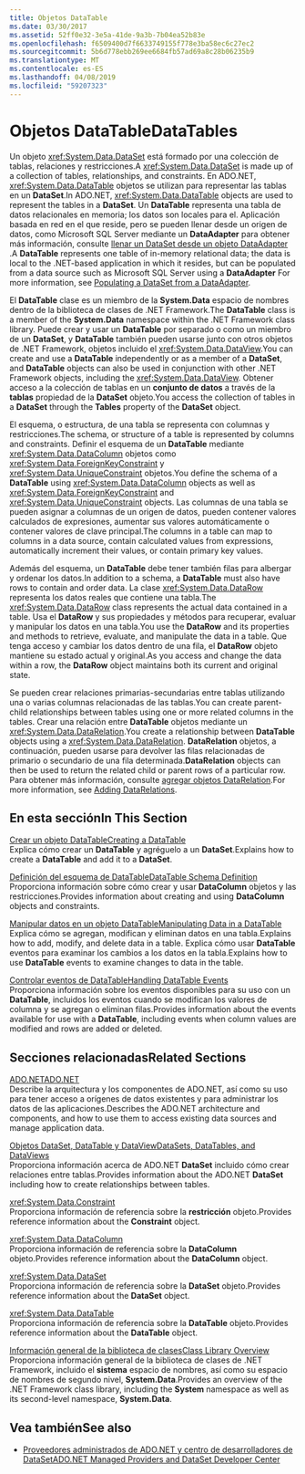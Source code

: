 ```yaml
---
title: Objetos DataTable
ms.date: 03/30/2017
ms.assetid: 52ff0e32-3e5a-41de-9a3b-7b04ea52b83e
ms.openlocfilehash: f6509400d7f6633749155f778e3ba58ec6c27ec2
ms.sourcegitcommit: 5b6d778ebb269ee6684fb57ad69a8c28b06235b9
ms.translationtype: MT
ms.contentlocale: es-ES
ms.lasthandoff: 04/08/2019
ms.locfileid: "59207323"
---
```

# <a name="datatables"></a><span data-ttu-id="682d6-102">Objetos DataTable</span><span class="sxs-lookup"><span data-stu-id="682d6-102">DataTables</span></span>
<span data-ttu-id="682d6-103">Un objeto <xref:System.Data.DataSet> está formado por una colección de tablas, relaciones y restricciones.</span><span class="sxs-lookup"><span data-stu-id="682d6-103">A <xref:System.Data.DataSet> is made up of a collection of tables, relationships, and constraints.</span></span> <span data-ttu-id="682d6-104">En ADO.NET, <xref:System.Data.DataTable> objetos se utilizan para representar las tablas en un **DataSet**.</span><span class="sxs-lookup"><span data-stu-id="682d6-104">In ADO.NET, <xref:System.Data.DataTable> objects are used to represent the tables in a **DataSet**.</span></span> <span data-ttu-id="682d6-105">Un **DataTable** representa una tabla de datos relacionales en memoria; los datos son locales para el. Aplicación basada en red en el que reside, pero se pueden llenar desde un origen de datos, como Microsoft SQL Server mediante un **DataAdapter** para obtener más información, consulte [llenar un DataSet desde un objeto DataAdapter](../../../../../docs/framework/data/adonet/populating-a-dataset-from-a-dataadapter.md) .</span><span class="sxs-lookup"><span data-stu-id="682d6-105">A **DataTable** represents one table of in-memory relational data; the data is local to the .NET-based application in which it resides, but can be populated from a data source such as Microsoft SQL Server using a **DataAdapter** For more information, see [Populating a DataSet from a DataAdapter](../../../../../docs/framework/data/adonet/populating-a-dataset-from-a-dataadapter.md).</span></span>  
  
 <span data-ttu-id="682d6-106">El **DataTable** clase es un miembro de la **System.Data** espacio de nombres dentro de la biblioteca de clases de .NET Framework.</span><span class="sxs-lookup"><span data-stu-id="682d6-106">The **DataTable** class is a member of the **System.Data** namespace within the .NET Framework class library.</span></span> <span data-ttu-id="682d6-107">Puede crear y usar un **DataTable** por separado o como un miembro de un **DataSet**, y **DataTable** también pueden usarse junto con otros objetos de .NET Framework, objetos incluido el <xref:System.Data.DataView>.</span><span class="sxs-lookup"><span data-stu-id="682d6-107">You can create and use a **DataTable** independently or as a member of a **DataSet**, and **DataTable** objects can also be used in conjunction with other .NET Framework objects, including the <xref:System.Data.DataView>.</span></span> <span data-ttu-id="682d6-108">Obtener acceso a la colección de tablas en un **conjunto de datos** a través de la **tablas** propiedad de la **DataSet** objeto.</span><span class="sxs-lookup"><span data-stu-id="682d6-108">You access the collection of tables in a **DataSet** through the **Tables** property of the **DataSet** object.</span></span>  
  
 <span data-ttu-id="682d6-109">El esquema, o estructura, de una tabla se representa con columnas y restricciones.</span><span class="sxs-lookup"><span data-stu-id="682d6-109">The schema, or structure of a table is represented by columns and constraints.</span></span> <span data-ttu-id="682d6-110">Definir el esquema de un **DataTable** mediante <xref:System.Data.DataColumn> objetos como <xref:System.Data.ForeignKeyConstraint> y <xref:System.Data.UniqueConstraint> objetos.</span><span class="sxs-lookup"><span data-stu-id="682d6-110">You define the schema of a **DataTable** using <xref:System.Data.DataColumn> objects as well as <xref:System.Data.ForeignKeyConstraint> and <xref:System.Data.UniqueConstraint> objects.</span></span> <span data-ttu-id="682d6-111">Las columnas de una tabla se pueden asignar a columnas de un origen de datos, pueden contener valores calculados de expresiones, aumentar sus valores automáticamente o contener valores de clave principal.</span><span class="sxs-lookup"><span data-stu-id="682d6-111">The columns in a table can map to columns in a data source, contain calculated values from expressions, automatically increment their values, or contain primary key values.</span></span>  
  
 <span data-ttu-id="682d6-112">Además del esquema, un **DataTable** debe tener también filas para albergar y ordenar los datos.</span><span class="sxs-lookup"><span data-stu-id="682d6-112">In addition to a schema, a **DataTable** must also have rows to contain and order data.</span></span> <span data-ttu-id="682d6-113">La clase <xref:System.Data.DataRow> representa los datos reales que contiene una tabla.</span><span class="sxs-lookup"><span data-stu-id="682d6-113">The <xref:System.Data.DataRow> class represents the actual data contained in a table.</span></span> <span data-ttu-id="682d6-114">Usa el **DataRow** y sus propiedades y métodos para recuperar, evaluar y manipular los datos en una tabla.</span><span class="sxs-lookup"><span data-stu-id="682d6-114">You use the **DataRow** and its properties and methods to retrieve, evaluate, and manipulate the data in a table.</span></span> <span data-ttu-id="682d6-115">Que tenga acceso y cambiar los datos dentro de una fila, el **DataRow** objeto mantiene su estado actual y original.</span><span class="sxs-lookup"><span data-stu-id="682d6-115">As you access and change the data within a row, the **DataRow** object maintains both its current and original state.</span></span>  
  
 <span data-ttu-id="682d6-116">Se pueden crear relaciones primarias-secundarias entre tablas utilizando una o varias columnas relacionadas de las tablas.</span><span class="sxs-lookup"><span data-stu-id="682d6-116">You can create parent-child relationships between tables using one or more related columns in the tables.</span></span> <span data-ttu-id="682d6-117">Crear una relación entre **DataTable** objetos mediante un <xref:System.Data.DataRelation>.</span><span class="sxs-lookup"><span data-stu-id="682d6-117">You create a relationship between **DataTable** objects using a <xref:System.Data.DataRelation>.</span></span> <span data-ttu-id="682d6-118">**DataRelation** objetos, a continuación, pueden usarse para devolver las filas relacionadas de primario o secundario de una fila determinada.</span><span class="sxs-lookup"><span data-stu-id="682d6-118">**DataRelation** objects can then be used to return the related child or parent rows of a particular row.</span></span> <span data-ttu-id="682d6-119">Para obtener más información, consulte [agregar objetos DataRelation](../../../../../docs/framework/data/adonet/dataset-datatable-dataview/adding-datarelations.md).</span><span class="sxs-lookup"><span data-stu-id="682d6-119">For more information, see [Adding DataRelations](../../../../../docs/framework/data/adonet/dataset-datatable-dataview/adding-datarelations.md).</span></span>  
  
## <a name="in-this-section"></a><span data-ttu-id="682d6-120">En esta sección</span><span class="sxs-lookup"><span data-stu-id="682d6-120">In This Section</span></span>  
 [<span data-ttu-id="682d6-121">Crear un objeto DataTable</span><span class="sxs-lookup"><span data-stu-id="682d6-121">Creating a DataTable</span></span>](../../../../../docs/framework/data/adonet/dataset-datatable-dataview/creating-a-datatable.md)  
 <span data-ttu-id="682d6-122">Explica cómo crear un **DataTable** y agréguelo a un **DataSet**.</span><span class="sxs-lookup"><span data-stu-id="682d6-122">Explains how to create a **DataTable** and add it to a **DataSet**.</span></span>  
  
 [<span data-ttu-id="682d6-123">Definición del esquema de DataTable</span><span class="sxs-lookup"><span data-stu-id="682d6-123">DataTable Schema Definition</span></span>](../../../../../docs/framework/data/adonet/dataset-datatable-dataview/datatable-schema-definition.md)  
 <span data-ttu-id="682d6-124">Proporciona información sobre cómo crear y usar **DataColumn** objetos y las restricciones.</span><span class="sxs-lookup"><span data-stu-id="682d6-124">Provides information about creating and using **DataColumn** objects and constraints.</span></span>  
  
 [<span data-ttu-id="682d6-125">Manipular datos en un objeto DataTable</span><span class="sxs-lookup"><span data-stu-id="682d6-125">Manipulating Data in a DataTable</span></span>](../../../../../docs/framework/data/adonet/dataset-datatable-dataview/manipulating-data-in-a-datatable.md)  
 <span data-ttu-id="682d6-126">Explica cómo se agregan, modifican y eliminan datos en una tabla.</span><span class="sxs-lookup"><span data-stu-id="682d6-126">Explains how to add, modify, and delete data in a table.</span></span> <span data-ttu-id="682d6-127">Explica cómo usar **DataTable** eventos para examinar los cambios a los datos en la tabla.</span><span class="sxs-lookup"><span data-stu-id="682d6-127">Explains how to use **DataTable** events to examine changes to data in the table.</span></span>  
  
 [<span data-ttu-id="682d6-128">Controlar eventos de DataTable</span><span class="sxs-lookup"><span data-stu-id="682d6-128">Handling DataTable Events</span></span>](../../../../../docs/framework/data/adonet/dataset-datatable-dataview/handling-datatable-events.md)  
 <span data-ttu-id="682d6-129">Proporciona información sobre los eventos disponibles para su uso con un **DataTable**, incluidos los eventos cuando se modifican los valores de columna y se agregan o eliminan filas.</span><span class="sxs-lookup"><span data-stu-id="682d6-129">Provides information about the events available for use with a **DataTable**, including events when column values are modified and rows are added or deleted.</span></span>  
  
## <a name="related-sections"></a><span data-ttu-id="682d6-130">Secciones relacionadas</span><span class="sxs-lookup"><span data-stu-id="682d6-130">Related Sections</span></span>  
 [<span data-ttu-id="682d6-131">ADO.NET</span><span class="sxs-lookup"><span data-stu-id="682d6-131">ADO.NET</span></span>](../../../../../docs/framework/data/adonet/index.md)  
 <span data-ttu-id="682d6-132">Describe la arquitectura y los componentes de ADO.NET, así como su uso para tener acceso a orígenes de datos existentes y para administrar los datos de las aplicaciones.</span><span class="sxs-lookup"><span data-stu-id="682d6-132">Describes the ADO.NET architecture and components, and how to use them to access existing data sources and manage application data.</span></span>  
  
 [<span data-ttu-id="682d6-133">Objetos DataSet, DataTable y DataView</span><span class="sxs-lookup"><span data-stu-id="682d6-133">DataSets, DataTables, and DataViews</span></span>](../../../../../docs/framework/data/adonet/dataset-datatable-dataview/index.md)  
 <span data-ttu-id="682d6-134">Proporciona información acerca de ADO.NET **DataSet** incluido cómo crear relaciones entre tablas.</span><span class="sxs-lookup"><span data-stu-id="682d6-134">Provides information about the ADO.NET **DataSet** including how to create relationships between tables.</span></span>  
  
 <xref:System.Data.Constraint>  
 <span data-ttu-id="682d6-135">Proporciona información de referencia sobre la **restricción** objeto.</span><span class="sxs-lookup"><span data-stu-id="682d6-135">Provides reference information about the **Constraint** object.</span></span>  
  
 <xref:System.Data.DataColumn>  
 <span data-ttu-id="682d6-136">Proporciona información de referencia sobre la **DataColumn** objeto.</span><span class="sxs-lookup"><span data-stu-id="682d6-136">Provides reference information about the **DataColumn** object.</span></span>  
  
 <xref:System.Data.DataSet>  
 <span data-ttu-id="682d6-137">Proporciona información de referencia sobre la **DataSet** objeto.</span><span class="sxs-lookup"><span data-stu-id="682d6-137">Provides reference information about the **DataSet** object.</span></span>  
  
 <xref:System.Data.DataTable>  
 <span data-ttu-id="682d6-138">Proporciona información de referencia sobre la **DataTable** objeto.</span><span class="sxs-lookup"><span data-stu-id="682d6-138">Provides reference information about the **DataTable** object.</span></span>  
  
 [<span data-ttu-id="682d6-139">Información general de la biblioteca de clases</span><span class="sxs-lookup"><span data-stu-id="682d6-139">Class Library Overview</span></span>](../../../../../docs/standard/class-library-overview.md)  
 <span data-ttu-id="682d6-140">Proporciona información general de la biblioteca de clases de .NET Framework, incluido el **sistema** espacio de nombres, así como su espacio de nombres de segundo nivel, **System.Data**.</span><span class="sxs-lookup"><span data-stu-id="682d6-140">Provides an overview of the .NET Framework class library, including the **System** namespace as well as its second-level namespace, **System.Data**.</span></span>  
  
## <a name="see-also"></a><span data-ttu-id="682d6-141">Vea también</span><span class="sxs-lookup"><span data-stu-id="682d6-141">See also</span></span>

- [<span data-ttu-id="682d6-142">Proveedores administrados de ADO.NET y centro de desarrolladores de DataSet</span><span class="sxs-lookup"><span data-stu-id="682d6-142">ADO.NET Managed Providers and DataSet Developer Center</span></span>](https://go.microsoft.com/fwlink/?LinkId=217917)
